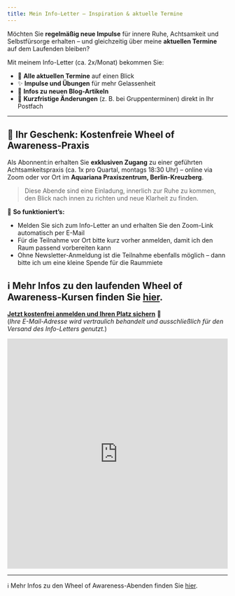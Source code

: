 ```yaml
---
title: Mein Info-Letter – Inspiration & aktuelle Termine
---
```


Möchten Sie **regelmäßig neue Impulse** für innere Ruhe, Achtsamkeit und Selbstfürsorge erhalten – und gleichzeitig über meine **aktuellen Termine** auf dem Laufenden bleiben?  

Mit meinem Info-Letter (ca. 2x/Monat) bekommen Sie:  
- 📅 **Alle aktuellen Termine** auf einen Blick  
- ✨ **Impulse und Übungen** für mehr Gelassenheit  
- 📝 **Infos zu neuen Blog-Artikeln**  
- 🔔 **Kurzfristige Änderungen** (z. B. bei Gruppenterminen) direkt in Ihr Postfach  

---

## 🎁 Ihr Geschenk: Kostenfreie Wheel of Awareness-Praxis
Als Abonnent:in erhalten Sie **exklusiven Zugang** zu einer geführten Achtsamkeitspraxis (ca. 1x pro Quartal, montags 18:30 Uhr) – online via Zoom oder vor Ort im **Aquariana Praxiszentrum, Berlin-Kreuzberg**.

> Diese Abende sind eine Einladung, innerlich zur Ruhe zu kommen, den Blick nach innen zu richten und neue Klarheit zu finden.

📌 **So funktioniert’s:**  
- Melden Sie sich zum Info-Letter an und erhalten Sie den Zoom-Link automatisch per E-Mail  
- Für die Teilnahme vor Ort bitte kurz vorher anmelden, damit ich den Raum passend vorbereiten kann  
- Ohne Newsletter-Anmeldung ist die Teilnahme ebenfalls möglich – dann bitte ich um eine kleine Spende für die Raummiete  

ℹ️ Mehr Infos zu den laufenden Wheel of Awareness-Kursen finden Sie [hier](/2023/04/14/wheel-of-awareness.html).
---

[**Jetzt kostenfrei anmelden und Ihren Platz sichern**](#) 💌  
(*Ihre E-Mail-Adresse wird vertraulich behandelt und ausschließlich für den Versand des Info-Letters genutzt.*)  

<iframe width="540" height="525" src="https://82868399.sibforms.com/serve/MUIEAJEnFmETVM0ogc7LVk4ktqFqArJOvKQsbklksNw3aT8EK1UJAjl5BkMo2-goYAYmUBh5KdGwPcgdhO0QsNA15PkdQtYpiU9-jaauLTCssBcoaUCc2PprpRFislkgEgSEFHC2UPAnjnxW_kx1mgf4ugRek-ezOrZMGHifCdYURkvC8owdxSUTfjpt-mWsR8AL0dMqLpBxGRxM" frameborder="0" scrolling="auto" allowfullscreen style="display: block;margin-left: auto;margin-right: auto;max-width: 100%;"></iframe>

---

ℹ️ Mehr Infos zu den Wheel of Awareness-Abenden finden Sie [hier](/2023/04/14/wheel-of-awareness.html).
